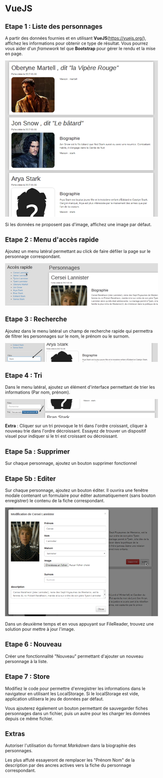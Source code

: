 # VueJS

## Etape 1 : Liste des personnages

A partir des données fournies et en utilisant **VueJS**(https://vuejs.org/), affichez les informations pour obtenir ce type de résultat. Vous pourrez vous aider d'un *framework* tel que **Bootstrap** pour gérer le rendu et la mise en page.

![Exemple de rendu](../images/vue/etape1.png)

Si les données ne proposent pas d'image, affichez une image par défaut.


## Etape 2 : Menu d'accès rapide

Ajoutez un menu latéral permettant au click de faire défiler la page sur le personnage correspondant.

![Accès rapide](../images/vue/etape2.png)


## Etape 3 : Recherche

Ajoutez dans le menu latéral un champ de recherche rapide qui permettra de filtrer les personnages sur le nom, le prénom ou le surnom.

![Recherche](../images/vue/etape3.png)

## Etape 4 : Tri

Dans le menu latéral, ajoutez un élément d'interface permettant de trier les informations (Par nom, prénom).

![Système de tri](../images/vue/etape4.png)


**Extra** : Cliquer sur un tri provoque le tri dans l'ordre croissant, cliquer à nouveau trie dans l'ordre décroissant. Essayez de  trouver un dispositif visuel pour indiquer si le tri est croissant ou décroissant.

## Etape 5a : Supprimer

Sur chaque personnage, ajoutez un bouton supprimer fonctionnel

## Etape 5b : Editer

Sur chaque personnage, ajoutez un bouton éditer. Il ouvrira une fenêtre modale contenant un formulaire pour éditer automatiquement (sans bouton enregistrer) le contenu de la fiche correspondant.

![Modification des données](../images/vue/etape5.png)

Dans un deuxième temps et en vous appuyant sur FileReader, trouvez une solution pour mettre à jour l'image.

## Etape 6 : Nouveau

Créer une fonctionnalité "Nouveau" permettant d'ajouter un nouveau personnage à la liste.

## Etape 7 : Store

Modifiez le code pour permettre d'enregistrer les informations dans le navigateur en utilisant les LocalStorage. Si le localStorage est vide, application utilisera le jeu de données par défaut.

Vous ajouterez également un bouton permettant de sauvegarder fiches personnages dans un fichier, puis un autre pour les charger les données depuis ce même fichier.

## Extras

Autoriser l'utilisation du format *Markdown* dans la biographie des personnages.

Les plus affuté essayeront de remplacer les "Prénom Nom" de la description par des ancres actives vers la fiche du personnage correspondant.
